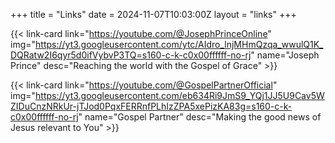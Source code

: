 +++
title = "Links"
date = 2024-11-07T10:03:00Z
layout = "links"
+++

{{< link-card link="https://youtube.com/@JosephPrinceOnline" img="https://yt3.googleusercontent.com/ytc/AIdro_lnjMHmQzqa_wwulQ1K_DQRatw2I6qyr5d0ifVybvP3TQ=s160-c-k-c0x00ffffff-no-rj" name="Joseph Prince" desc="Reaching the world with the Gospel of Grace" >}}


{{< link-card link="https://youtube.com/@GospelPartnerOfficial" img="https://yt3.googleusercontent.com/eb634Ri9JmS9_YQj1JJ5U9Cav5WZIDuCnzNRkUr-jTJod0PqxFERRnfPLhIzZPA5xePizKA83g=s160-c-k-c0x00ffffff-no-rj" name="Gospel Partner" desc="Making the good news of Jesus relevant to You" >}}
